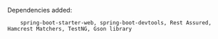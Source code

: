 Dependencies added:
```text
    spring-boot-starter-web, spring-boot-devtools, Rest Assured, Hamcrest Matchers, TestNG, Gson library
```